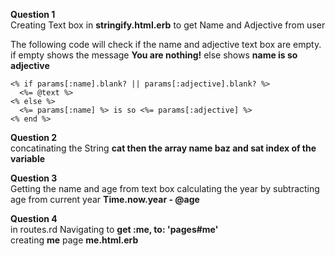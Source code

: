 
**Question 1**<br >
Creating Text box in **stringify.html.erb** to get Name and Adjective from user <br >

The following code will check if the name and adjective text box are empty. if empty shows the message **You are nothing!** else shows **name is so adjective**

```
<% if params[:name].blank? || params[:adjective].blank? %>
  <%= @text %>
<% else %>
  <%= params[:name] %> is so <%= params[:adjective] %>
<% end %>
```

**Question 2**<br >
concatinating the String **cat then the array name baz and sat index of the variable** <br >


**Question 3**<br >
Getting the name and age from text box calculating the year by subtracting age from current year **Time.now.year - @age** <br >

**Question 4**<br >
in routes.rd Navigating to **get :me, to: 'pages#me'** <br >
creating **me** page **me.html.erb** <br >






